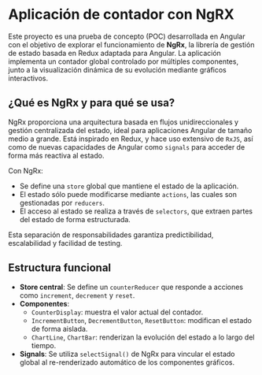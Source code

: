 # Aplicación de contador con NgRX

Este proyecto es una prueba de concepto (POC) desarrollada en Angular con el objetivo de explorar el funcionamiento de **NgRx**, la librería de gestión de estado basada en Redux adaptada para Angular. La aplicación implementa un contador global controlado por múltiples componentes, junto a la visualización dinámica de su evolución mediante gráficos interactivos.

## ¿Qué es NgRx y para qué se usa?

NgRx proporciona una arquitectura basada en flujos unidireccionales y gestión centralizada del estado, ideal para aplicaciones Angular de tamaño medio a grande. Está inspirado en Redux, y hace uso extensivo de `RxJS`, así como de nuevas capacidades de Angular como `signals` para acceder de forma más reactiva al estado.

Con NgRx:

- Se define una `store` global que mantiene el estado de la aplicación.
- El estado sólo puede modificarse mediante `actions`, las cuales son gestionadas por `reducers`.
- El acceso al estado se realiza a través de `selectors`, que extraen partes del estado de forma estructurada.

Esta separación de responsabilidades garantiza predictibilidad, escalabilidad y facilidad de testing.

## Estructura funcional

- **Store central**: Se define un `counterReducer` que responde a acciones como `increment`, `decrement` y `reset`.
- **Componentes**:
  - `CounterDisplay`: muestra el valor actual del contador.
  - `IncrementButton`, `DecrementButton`, `ResetButton`: modifican el estado de forma aislada.
  - `ChartLine`, `ChartBar`: renderizan la evolución del estado a lo largo del tiempo.
- **Signals**: Se utiliza `selectSignal()` de NgRx para vincular el estado global al re-renderizado automático de los componentes gráficos.
